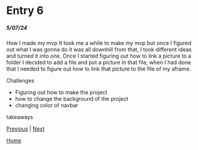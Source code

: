 # Entry 6
##### 5/07/24


How I made my mvp
It took me a while to make my mvp but once I figured out what I was gonna do it was all downhill from that, I took different ideas and turned it into one. Once I started figuring out how to link a picture to a folder I decided to add a file and put a picture in that file, when I had done that I needed to figure out how to link that picture to the file of my aframe. 

Challenges
- Figuring out how to make the project
- how to change the background of the project
- changing color of navbar


takeaways

[Previous](entry05.md) | [Next](entry07.md)

[Home](../README.md)
